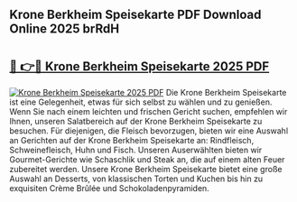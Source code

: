 ## Krone Berkheim Speisekarte PDF Download Online 2025 brRdH

# <h2><a href="http://gc9nys.nevu.top/?p=Krone+Berkheim+Speisekarte">🔗 👉🔴 Krone Berkheim Speisekarte 2025 PDF</a></h2>

[![Krone Berkheim Speisekarte 2025 PDF](https://i.imgur.com/dBaPXMq.png)](http://gc9nys.nevu.top/?p=Krone+Berkheim+Speisekarte)
Die Krone Berkheim Speisekarte ist eine Gelegenheit, etwas für sich selbst zu wählen und zu genießen. Wenn Sie nach einem leichten und frischen Gericht suchen, empfehlen wir Ihnen, unseren Salatbereich auf der Krone Berkheim Speisekarte zu besuchen. Für diejenigen, die Fleisch bevorzugen, bieten wir eine Auswahl an Gerichten auf der Krone Berkheim Speisekarte an: Rindfleisch, Schweinefleisch, Huhn und Fisch. Unseren Auserwählten bieten wir Gourmet-Gerichte wie Schaschlik und Steak an, die auf einem alten Feuer zubereitet werden. Unsere Krone Berkheim Speisekarte bietet eine große Auswahl an Desserts, von klassischen Torten und Kuchen bis hin zu exquisiten Crème Brûlée und Schokoladenpyramiden.
